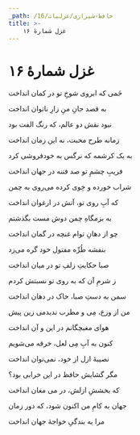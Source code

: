 ```yaml
---
_path: /حافظ-شیرازی/غزلیات/16
title: >-
    غزل شمارهٔ ۱۶
---
```

# غزل شمارهٔ ۱۶

<div class="b" id="bn1"><div class="m1"><p>خَمی که ابروی شوخِ تو در کمان انداخت</p></div>
<div class="m2"><p>به قصد جانِ منِ زارِ ناتوان انداخت</p></div></div>
<div class="b" id="bn2"><div class="m1"><p>نبود نقش دو عالم، که رنگ الفت بود</p></div>
<div class="m2"><p>زمانه طرح محبت، نه این زمان انداخت</p></div></div>
<div class="b" id="bn3"><div class="m1"><p>به یک کرشمه که نرگس به خودفروشی کرد</p></div>
<div class="m2"><p>فریبِ چشمِ تو صد فتنه در جهان انداخت</p></div></div>
<div class="b" id="bn4"><div class="m1"><p>شراب خورده و خِوی کرده می‌روی به چمن</p></div>
<div class="m2"><p>که آبِ روی تو، آتش در ارغوان انداخت</p></div></div>
<div class="b" id="bn5"><div class="m1"><p>به بزمگاهِ چمن دوش مست بگذشتم</p></div>
<div class="m2"><p>چو از دهانِ توام غنچه در گمان انداخت</p></div></div>
<div class="b" id="bn6"><div class="m1"><p>بنفشه طُرِّه مفتول خود گره می‌زد</p></div>
<div class="m2"><p>صبا حکایتِ زلفِ تو در میان انداخت</p></div></div>
<div class="b" id="bn7"><div class="m1"><p>ز شرمِ آن که به روی تو نسبتش کردم</p></div>
<div class="m2"><p>سمن به دستِ صبا، خاک در دهان انداخت</p></div></div>
<div class="b" id="bn8"><div class="m1"><p>من از ورع، مِی و مطرب ندیدمی زین پیش</p></div>
<div class="m2"><p>هوای مغبچگانم در این و آن انداخت</p></div></div>
<div class="b" id="bn9"><div class="m1"><p>کنون به آبِ مِی لعل، خرقه می‌شویم</p></div>
<div class="m2"><p>نصیبهٔ ازل از خود، نمی‌توان انداخت</p></div></div>
<div class="b" id="bn10"><div class="m1"><p>مگر گشایش حافظ در این خرابی بود؟</p></div>
<div class="m2"><p>که بخششِ ازلش، در می مغان انداخت</p></div></div>
<div class="b" id="bn11"><div class="m1"><p>جهان به کامِ من اکنون شود، که دور زمان</p></div>
<div class="m2"><p>مرا به بندگیِ خواجهٔ جهان انداخت</p></div></div>
